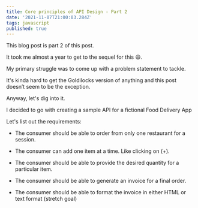 ```yaml
---
title: Core principles of API Design - Part 2
date: '2021-11-07T21:00:03.284Z'
tags: javascript
published: true
---
```


This blog post is part 2 of this post.

It took me almost a year to get to the sequel for this 😄.

My primary struggle was to come up with a problem statement to tackle.

It's kinda hard to get the Goldilocks version of anything and this post doesn’t seem to be the exception.

Anyway, let's dig into it.

I decided to go with creating a sample API for a fictional Food Delivery App

Let's list out the requirements:

- The consumer should be able to order from only one restaurant for a session.

- The consumer can add one item at a time. Like clicking on (+).

- The consumer should be able to provide the desired quantity for a particular item.

- The consumer should be able to generate an invoice for a final order.

- The consumer should be able to format the invoice in either HTML or text format (stretch goal)
